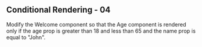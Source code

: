 ## Conditional Rendering - 04

Modify the Welcome component so that the Age component is rendered only if the age prop is greater than 18 and less than 65 and the name prop is equal to "John".